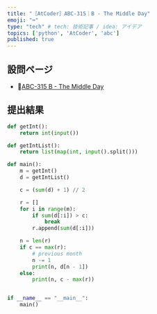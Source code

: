 ```yaml
---
title: "［AtCoder］ABC-315｜B - The Middle Day"
emoji: "⌨️"
type: "tech" # tech: 技術記事 / idea: アイデア
topics: ['python', 'AtCoder', 'abc']
published: true
---
```


## 設問ページ

- 🔗[ABC-315 B - The Middle Day](https://atcoder.jp/contests/abc315/tasks/abc315_b)

## 提出結果

```python
def getInt():
    return int(input())

def getIntList():
    return list(map(int, input().split()))

def main():
    m = getInt()
    d = getIntList()

    c = (sum(d) + 1) // 2

    r = []
    for i in range(m):
        if sum(d[:i]) > c:
            break
        r.append(sum(d[:i]))

    n = len(r)
    if c == max(r):
        # previous month
        n -= 1
        print(n, d[n - 1])
    else:
        print(n, c - max(r))


if __name__ == "__main__":
    main()
```
